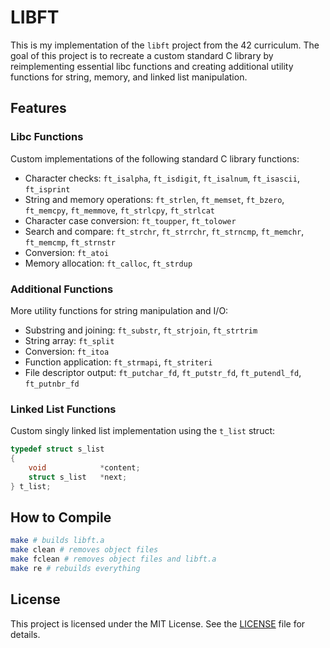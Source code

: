 # LIBFT

This is my implementation of the `libft` project from the 42 curriculum.
The goal of this project is to recreate a custom standard C library by reimplementing essential libc functions and creating additional utility functions for string, memory, and linked list manipulation.

## Features

### Libc Functions

Custom implementations of the following standard C library functions:

- Character checks: `ft_isalpha`, `ft_isdigit`, `ft_isalnum`, `ft_isascii`, `ft_isprint`
- String and memory operations: `ft_strlen`, `ft_memset`, `ft_bzero`, `ft_memcpy`, `ft_memmove`, `ft_strlcpy`, `ft_strlcat`
- Character case conversion: `ft_toupper`, `ft_tolower`
- Search and compare: `ft_strchr`, `ft_strrchr`, `ft_strncmp`, `ft_memchr`, `ft_memcmp`, `ft_strnstr`
- Conversion: `ft_atoi`
- Memory allocation: `ft_calloc`, `ft_strdup`

### Additional Functions

More utility functions for string manipulation and I/O:

- Substring and joining: `ft_substr`, `ft_strjoin`, `ft_strtrim`
- String array: `ft_split`
- Conversion: `ft_itoa`
- Function application: `ft_strmapi`, `ft_striteri`
- File descriptor output: `ft_putchar_fd`, `ft_putstr_fd`, `ft_putendl_fd`, `ft_putnbr_fd`

### Linked List Functions

Custom singly linked list implementation using the `t_list` struct:

```c
typedef struct s_list
{
    void            *content;
    struct s_list   *next;
} t_list;
```

## How to Compile

```bash
make # builds libft.a
make clean # removes object files
make fclean # removes object files and libft.a
make re # rebuilds everything
```

## License

This project is licensed under the MIT License.
See the [LICENSE](./LICENSE) file for details.
